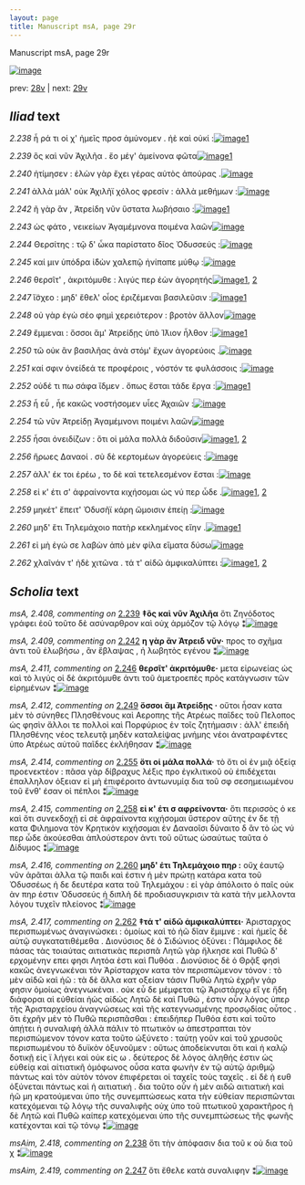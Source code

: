 ```yaml
---
layout: page
title: Manuscript msA, page 29r
---
```


Manuscript msA, page 29r

[![image](http://www.homermultitext.org/iipsrv?OBJ=IIP,1.0&FIF=/project/homer/pyramidal/deepzoom/hmt/vaimg/2017a/VA029RN_0030.tif&WID=100&CVT=JPEG)](http://www.homermultitext.org/ict2/?urn=urn:cite2:hmt:vaimg.2017a:VA029RN_0030)

prev:  [28v](../28v/) | next:  [29v](../29v/)

## *Iliad* text

*2.238* <a id="2.238"/> ἦ ρά τι οἱ χ' ἠμεῖς προσ ἀμύνομεν . ἠὲ καὶ οὐκί :[![image](http://www.homermultitext.org/iipsrv?OBJ=IIP,1.0&FIF=/project/homer/pyramidal/deepzoom/hmt/vaimg/2017a/VA029RN_0030.tif&RGN=0.156,0.2006,0.379,0.024&WID=1000&CVT=JPEG)](http://www.homermultitext.org/ict2/?urn=urn:cite2:hmt:vaimg.2017a:VA029RN_0030@0.156,0.2006,0.379,0.024)[1](#msAim_2.418)

*2.239* <a id="2.239"/> ὃς καὶ νῦν Ἀχιλῆα . ἕο 					μέγ' ἀμείνονα φῶτα[![image](http://www.homermultitext.org/iipsrv?OBJ=IIP,1.0&FIF=/project/homer/pyramidal/deepzoom/hmt/vaimg/2017a/VA029RN_0030.tif&RGN=0.156,0.2239,0.379,0.024&WID=1000&CVT=JPEG)](http://www.homermultitext.org/ict2/?urn=urn:cite2:hmt:vaimg.2017a:VA029RN_0030@0.156,0.2239,0.379,0.024)[1](#msA_2.408)

*2.240* <a id="2.240"/> ἠτίμησεν : ἑλὼν γὰρ ἔχει γέρας αὐτὸς ἀπούρας .[![image](http://www.homermultitext.org/iipsrv?OBJ=IIP,1.0&FIF=/project/homer/pyramidal/deepzoom/hmt/vaimg/2017a/VA029RN_0030.tif&RGN=0.162,0.2419,0.379,0.024&WID=1000&CVT=JPEG)](http://www.homermultitext.org/ict2/?urn=urn:cite2:hmt:vaimg.2017a:VA029RN_0030@0.162,0.2419,0.379,0.024)

*2.241* <a id="2.241"/> ἀλλὰ μάλ' οὐκ Ἀχιλῆϊ 					χόλος φρεσίν : ἀλλὰ μεθήμων :[![image](http://www.homermultitext.org/iipsrv?OBJ=IIP,1.0&FIF=/project/homer/pyramidal/deepzoom/hmt/vaimg/2017a/VA029RN_0030.tif&RGN=0.163,0.26,0.394,0.024&WID=1000&CVT=JPEG)](http://www.homermultitext.org/ict2/?urn=urn:cite2:hmt:vaimg.2017a:VA029RN_0030@0.163,0.26,0.394,0.024)

*2.242* <a id="2.242"/> ῆ γὰρ ἂν , Ἀτρείδη νῦν 					ὕστατα λωβήσαιο :[![image](http://www.homermultitext.org/iipsrv?OBJ=IIP,1.0&FIF=/project/homer/pyramidal/deepzoom/hmt/vaimg/2017a/VA029RN_0030.tif&RGN=0.16,0.2795,0.394,0.024&WID=1000&CVT=JPEG)](http://www.homermultitext.org/ict2/?urn=urn:cite2:hmt:vaimg.2017a:VA029RN_0030@0.16,0.2795,0.394,0.024)[1](#msA_2.409)

*2.243* <a id="2.243"/> ὡς φάτο , νεικείων Ἀγαμέμνονα ποιμένα λαῶν[![image](http://www.homermultitext.org/iipsrv?OBJ=IIP,1.0&FIF=/project/homer/pyramidal/deepzoom/hmt/vaimg/2017a/VA029RN_0030.tif&RGN=0.16,0.2975,0.394,0.024&WID=1000&CVT=JPEG)](http://www.homermultitext.org/ict2/?urn=urn:cite2:hmt:vaimg.2017a:VA029RN_0030@0.16,0.2975,0.394,0.024)

*2.244* <a id="2.244"/> Θερσίτης : τῷ δ' ὦκα 					παρίστατο δῖος Ὀδυσσεύς :[![image](http://www.homermultitext.org/iipsrv?OBJ=IIP,1.0&FIF=/project/homer/pyramidal/deepzoom/hmt/vaimg/2017a/VA029RN_0030.tif&RGN=0.162,0.3186,0.394,0.024&WID=1000&CVT=JPEG)](http://www.homermultitext.org/ict2/?urn=urn:cite2:hmt:vaimg.2017a:VA029RN_0030@0.162,0.3186,0.394,0.024)

*2.245* <a id="2.245"/> καί μιν ὑπόδρα ἰ̈δὼν χαλεπῷ ἠνίπαπε μύθῳ :[![image](http://www.homermultitext.org/iipsrv?OBJ=IIP,1.0&FIF=/project/homer/pyramidal/deepzoom/hmt/vaimg/2017a/VA029RN_0030.tif&RGN=0.164,0.3366,0.394,0.024&WID=1000&CVT=JPEG)](http://www.homermultitext.org/ict2/?urn=urn:cite2:hmt:vaimg.2017a:VA029RN_0030@0.164,0.3366,0.394,0.024)

*2.246* <a id="2.246"/> θερσῖτ' , ἀκριτόμυθε : 					λιγύς περ ἐὼν ἀγορητής[![image](http://www.homermultitext.org/iipsrv?OBJ=IIP,1.0&FIF=/project/homer/pyramidal/deepzoom/hmt/vaimg/2017a/VA029RN_0030.tif&RGN=0.16,0.3561,0.394,0.024&WID=1000&CVT=JPEG)](http://www.homermultitext.org/ict2/?urn=urn:cite2:hmt:vaimg.2017a:VA029RN_0030@0.16,0.3561,0.394,0.024)[1](#msAil_2.423), [2](#msA_2.411)

*2.247* <a id="2.247"/> ἴ̈σχεο : μηδ' ἔθελ' οἶος ἐριζέμεναι βασιλεῦσιν :[![image](http://www.homermultitext.org/iipsrv?OBJ=IIP,1.0&FIF=/project/homer/pyramidal/deepzoom/hmt/vaimg/2017a/VA029RN_0030.tif&RGN=0.147,0.3749,0.394,0.024&WID=1000&CVT=JPEG)](http://www.homermultitext.org/ict2/?urn=urn:cite2:hmt:vaimg.2017a:VA029RN_0030@0.147,0.3749,0.394,0.024)[1](#msAim_2.419)

*2.248* <a id="2.248"/> οὐ γὰρ ἐγὼ σέο φημὶ χερειότερον : βροτὸν ἄλλον[![image](http://www.homermultitext.org/iipsrv?OBJ=IIP,1.0&FIF=/project/homer/pyramidal/deepzoom/hmt/vaimg/2017a/VA029RN_0030.tif&RGN=0.147,0.3944,0.394,0.024&WID=1000&CVT=JPEG)](http://www.homermultitext.org/ict2/?urn=urn:cite2:hmt:vaimg.2017a:VA029RN_0030@0.147,0.3944,0.394,0.024)

*2.249* <a id="2.249"/> ἔμμεναι : ὅσσοι ἅμ' Ἀτρείδῃς ὑπὸ Ί̈λιον ἦλθον :[![image](http://www.homermultitext.org/iipsrv?OBJ=IIP,1.0&FIF=/project/homer/pyramidal/deepzoom/hmt/vaimg/2017a/VA029RN_0030.tif&RGN=0.148,0.4132,0.394,0.024&WID=1000&CVT=JPEG)](http://www.homermultitext.org/ict2/?urn=urn:cite2:hmt:vaimg.2017a:VA029RN_0030@0.148,0.4132,0.394,0.024)[1](#msA_2.412)

*2.250* <a id="2.250"/> τῶ οὐκ ἂν βασιλῆας ἀνὰ στόμ' ἔχων ἀγορεύοις .[![image](http://www.homermultitext.org/iipsrv?OBJ=IIP,1.0&FIF=/project/homer/pyramidal/deepzoom/hmt/vaimg/2017a/VA029RN_0030.tif&RGN=0.148,0.432,0.394,0.024&WID=1000&CVT=JPEG)](http://www.homermultitext.org/ict2/?urn=urn:cite2:hmt:vaimg.2017a:VA029RN_0030@0.148,0.432,0.394,0.024)

*2.251* <a id="2.251"/> καί σφιν ὀνείδεά τε προφέροις , νόστόν τε φυλάσσοις :[![image](http://www.homermultitext.org/iipsrv?OBJ=IIP,1.0&FIF=/project/homer/pyramidal/deepzoom/hmt/vaimg/2017a/VA029RN_0030.tif&RGN=0.148,0.453,0.394,0.024&WID=1000&CVT=JPEG)](http://www.homermultitext.org/ict2/?urn=urn:cite2:hmt:vaimg.2017a:VA029RN_0030@0.148,0.453,0.394,0.024)

*2.252* <a id="2.252"/> οὐδέ τι πω σάφα ἴδμεν . ὅπως ἔσται τάδε ἔργα :[![image](http://www.homermultitext.org/iipsrv?OBJ=IIP,1.0&FIF=/project/homer/pyramidal/deepzoom/hmt/vaimg/2017a/VA029RN_0030.tif&RGN=0.144,0.4733,0.394,0.024&WID=1000&CVT=JPEG)](http://www.homermultitext.org/ict2/?urn=urn:cite2:hmt:vaimg.2017a:VA029RN_0030@0.144,0.4733,0.394,0.024)[1](#msA_2.413)

*2.253* <a id="2.253"/> ἦ εὖ , ἦε κακῶς νοστήσομεν υἷες Ἀχαιῶν :[![image](http://www.homermultitext.org/iipsrv?OBJ=IIP,1.0&FIF=/project/homer/pyramidal/deepzoom/hmt/vaimg/2017a/VA029RN_0030.tif&RGN=0.146,0.4914,0.394,0.024&WID=1000&CVT=JPEG)](http://www.homermultitext.org/ict2/?urn=urn:cite2:hmt:vaimg.2017a:VA029RN_0030@0.146,0.4914,0.394,0.024)

*2.254* <a id="2.254"/> τῶ νῦν Ἀτρείδῃ 						Ἀγαμέμνονι ποιμένι λαῶν[![image](http://www.homermultitext.org/iipsrv?OBJ=IIP,1.0&FIF=/project/homer/pyramidal/deepzoom/hmt/vaimg/2017a/VA029RN_0030.tif&RGN=0.146,0.5116,0.394,0.024&WID=1000&CVT=JPEG)](http://www.homermultitext.org/ict2/?urn=urn:cite2:hmt:vaimg.2017a:VA029RN_0030@0.146,0.5116,0.394,0.024)

*2.255* <a id="2.255"/> ἧσαι ὀνειδίζων : ὅτι οἱ μάλα πολλὰ διδοῦσιν[![image](http://www.homermultitext.org/iipsrv?OBJ=IIP,1.0&FIF=/project/homer/pyramidal/deepzoom/hmt/vaimg/2017a/VA029RN_0030.tif&RGN=0.146,0.5282,0.394,0.024&WID=1000&CVT=JPEG)](http://www.homermultitext.org/ict2/?urn=urn:cite2:hmt:vaimg.2017a:VA029RN_0030@0.146,0.5282,0.394,0.024)[1](#msA_2.414), [2](#msAim_2.420)

*2.256* <a id="2.256"/> ἥρωες Δαναοί . σὺ δὲ 					κερτομέων ἀγορεύεις :[![image](http://www.homermultitext.org/iipsrv?OBJ=IIP,1.0&FIF=/project/homer/pyramidal/deepzoom/hmt/vaimg/2017a/VA029RN_0030.tif&RGN=0.146,0.5477,0.394,0.024&WID=1000&CVT=JPEG)](http://www.homermultitext.org/ict2/?urn=urn:cite2:hmt:vaimg.2017a:VA029RN_0030@0.146,0.5477,0.394,0.024)

*2.257* <a id="2.257"/> ἀλλ' έκ τοι ἐρέω , το δὲ καὶ τετελεσμένον ἔσται :[![image](http://www.homermultitext.org/iipsrv?OBJ=IIP,1.0&FIF=/project/homer/pyramidal/deepzoom/hmt/vaimg/2017a/VA029RN_0030.tif&RGN=0.146,0.565,0.394,0.024&WID=1000&CVT=JPEG)](http://www.homermultitext.org/ict2/?urn=urn:cite2:hmt:vaimg.2017a:VA029RN_0030@0.146,0.565,0.394,0.024)

*2.258* <a id="2.258"/> εἰ κ' έτι σ' ἀφραίνοντα κιχήσομαι ὡς νύ περ ὧδε .[![image](http://www.homermultitext.org/iipsrv?OBJ=IIP,1.0&FIF=/project/homer/pyramidal/deepzoom/hmt/vaimg/2017a/VA029RN_0030.tif&RGN=0.146,0.5853,0.394,0.024&WID=1000&CVT=JPEG)](http://www.homermultitext.org/ict2/?urn=urn:cite2:hmt:vaimg.2017a:VA029RN_0030@0.146,0.5853,0.394,0.024)[1](#msA_2.415), [2](#msAim_2.421)

*2.259* <a id="2.259"/> μηκέτ' ἔπειτ' Ὀδυσῆϊ 					κάρη ὤμοισιν ἐπείῃ :[![image](http://www.homermultitext.org/iipsrv?OBJ=IIP,1.0&FIF=/project/homer/pyramidal/deepzoom/hmt/vaimg/2017a/VA029RN_0030.tif&RGN=0.145,0.6026,0.394,0.024&WID=1000&CVT=JPEG)](http://www.homermultitext.org/ict2/?urn=urn:cite2:hmt:vaimg.2017a:VA029RN_0030@0.145,0.6026,0.394,0.024)

*2.260* <a id="2.260"/> μηδ' ἔτι Τηλεμάχοιο 					πατὴρ κεκλημένος εἴην .[![image](http://www.homermultitext.org/iipsrv?OBJ=IIP,1.0&FIF=/project/homer/pyramidal/deepzoom/hmt/vaimg/2017a/VA029RN_0030.tif&RGN=0.145,0.6236,0.394,0.024&WID=1000&CVT=JPEG)](http://www.homermultitext.org/ict2/?urn=urn:cite2:hmt:vaimg.2017a:VA029RN_0030@0.145,0.6236,0.394,0.024)[1](#msA_2.416)

*2.261* <a id="2.261"/> εἰ μὴ ἐγώ σε λαβὼν ἀπὸ μὲν φίλα εἵματα δύσω[![image](http://www.homermultitext.org/iipsrv?OBJ=IIP,1.0&FIF=/project/homer/pyramidal/deepzoom/hmt/vaimg/2017a/VA029RN_0030.tif&RGN=0.145,0.6431,0.394,0.024&WID=1000&CVT=JPEG)](http://www.homermultitext.org/ict2/?urn=urn:cite2:hmt:vaimg.2017a:VA029RN_0030@0.145,0.6431,0.394,0.024)

*2.262* <a id="2.262"/> χλαῖνάν τ' ἠδὲ χιτῶνα . τά τ' αἰδῶ ἀμφικαλύπτει :[![image](http://www.homermultitext.org/iipsrv?OBJ=IIP,1.0&FIF=/project/homer/pyramidal/deepzoom/hmt/vaimg/2017a/VA029RN_0030.tif&RGN=0.145,0.6627,0.394,0.024&WID=1000&CVT=JPEG)](http://www.homermultitext.org/ict2/?urn=urn:cite2:hmt:vaimg.2017a:VA029RN_0030@0.145,0.6627,0.394,0.024)[1](#msAim_2.422), [2](#msA_2.417)

## *Scholia* text

*msA, 2.408, commenting on* [2.239](#2.239)  <a id="msA_2.408"/> **‡ὃς καὶ νῦν Ἀχιλῆα** ὅτι Ζηνόδοτος γράφει ἑοῦ τοῦτο δὲ ασύναρθρον καὶ οὐχ ἁρμόζον τῷ λόγῳ ⁑[![image](http://www.homermultitext.org/iipsrv?OBJ=IIP,1.0&FIF=/project/homer/pyramidal/deepzoom/hmt/vaimg/2017a/VA029RN_0030.tif&RGN=0.1533,0.0924,0.4517,0.0185&WID=1000&CVT=JPEG)](http://www.homermultitext.org/ict2/?urn=urn:cite2:hmt:vaimg.2017a:VA029RN_0030@0.1533,0.0924,0.4517,0.0185)

*msA, 2.409, commenting on* [2.242](#2.242)  <a id="msA_2.409"/> **η γὰρ ἂν Ἀτρειδ νῦν·** προς το σχῆμα ἀντι τοῦ ἐλωβήσω , ἂν ἔβλαψας , ἠ λωβητὸς εγένου ⁑[![image](http://www.homermultitext.org/iipsrv?OBJ=IIP,1.0&FIF=/project/homer/pyramidal/deepzoom/hmt/vaimg/2017a/VA029RN_0030.tif&RGN=0.175,0.0961,0.5953,0.0255&WID=1000&CVT=JPEG)](http://www.homermultitext.org/ict2/?urn=urn:cite2:hmt:vaimg.2017a:VA029RN_0030@0.175,0.0961,0.5953,0.0255)

*msA, 2.411, commenting on* [2.246](#2.246)  <a id="msA_2.411"/> **θερσῖτ' ἀκριτόμυθε·** μετα εἰρωνείας ὡς καὶ τὸ λιγύς οἱ δὲ ἀκριτόμυθε ἀντι τοῦ ἀμετροεπὲς πρὸς κατάγνωσιν τῶν εἰρημένων ⁑[![image](http://www.homermultitext.org/iipsrv?OBJ=IIP,1.0&FIF=/project/homer/pyramidal/deepzoom/hmt/vaimg/2017a/VA029RN_0030.tif&RGN=0.1693,0.1214,0.595,0.0233&WID=1000&CVT=JPEG)](http://www.homermultitext.org/ict2/?urn=urn:cite2:hmt:vaimg.2017a:VA029RN_0030@0.1693,0.1214,0.595,0.0233)

*msA, 2.412, commenting on* [2.249](#2.249)  <a id="msA_2.412"/> **ὅσσοι ἅμ Ἀτρείδῃς ·** οὔτοι ἦσαν κατα μὲν τὸ σύνηθες Πλησθένους καὶ Αεροπης τῆς Ατρέως παῖδες τοῦ Πελοπος ὡς φησὶν ἄλλοι τε πολλοὶ καὶ Πορφύριος ἐν τοῖς ζητήμασιν : ἀλλ' ἐπειδὴ Πλησθένης νέος τελευτᾷ μηδὲν καταλείψας μνήμης νέοι ἀνατραφέντες ὑπο Ατρέως αὐτοῦ παῖδες ἐκλήθησαν ⁑[![image](http://www.homermultitext.org/iipsrv?OBJ=IIP,1.0&FIF=/project/homer/pyramidal/deepzoom/hmt/vaimg/2017a/VA029RN_0030.tif&RGN=0.1723,0.1327,0.594,0.0436&WID=1000&CVT=JPEG)](http://www.homermultitext.org/ict2/?urn=urn:cite2:hmt:vaimg.2017a:VA029RN_0030@0.1723,0.1327,0.594,0.0436)

*msA, 2.414, commenting on* [2.255](#2.255)  <a id="msA_2.414"/> **ὅτι οἱ μάλα πολλά·** τὸ ὅτι οἱ ἐν μιᾷ ὀξείᾳ προενεκτέον : πᾶσα γὰρ δίβραχυς λέξις προ ἐγκλιτικοῦ οὐ ἐπιδέχεται ἐπαλληλον ὀξειαν εἰ μὴ ἐπιφέροιτο ἀντωνυμίᾳ δια τοῦ σφ σεσημειωμένου τοῦ ἔνθ' έσαν οἱ πέπλοι ⁑[![image](http://www.homermultitext.org/iipsrv?OBJ=IIP,1.0&FIF=/project/homer/pyramidal/deepzoom/hmt/vaimg/2017a/VA029RN_0030.tif&RGN=0.5583,0.2085,0.22,0.0618&WID=1000&CVT=JPEG)](http://www.homermultitext.org/ict2/?urn=urn:cite2:hmt:vaimg.2017a:VA029RN_0030@0.5583,0.2085,0.22,0.0618)

*msA, 2.415, commenting on* [2.258](#2.258)  <a id="msA_2.415"/> **εἰ κ' έτι σ αφρείνοντα·** ὅτι περισσὸς ὁ κε καὶ ὅτι συνεκδοχῇ εἰ σὲ ἀφραίνοντα κιχήσομαι ὕστερον αὔτης ἐν δε τῇ κατα Φιλημονα τὸν Κρητικὸν κιχήσομαι ἐν Δαναοῖσι δύναιτο δ ἂν τὸ ὡς νύ περ ὦδε ἀκούεσθαι ἁπλούστερον ἀντι τοῦ οὕτως ὡσαύτως ταῦτα ὁ Δίδυμος ⁑[![image](http://www.homermultitext.org/iipsrv?OBJ=IIP,1.0&FIF=/project/homer/pyramidal/deepzoom/hmt/vaimg/2017a/VA029RN_0030.tif&RGN=0.5607,0.2676,0.2267,0.0711&WID=1000&CVT=JPEG)](http://www.homermultitext.org/ict2/?urn=urn:cite2:hmt:vaimg.2017a:VA029RN_0030@0.5607,0.2676,0.2267,0.0711)

*msA, 2.416, commenting on* [2.260](#2.260)  <a id="msA_2.416"/> **μηδ' έτι Τηλεμάχοιο πηρ :** οὔχ ἑαυτῷ νῦν ἀρᾶται ἀλλα τῷ παιδι καὶ ἐστιν ἡ μὲν πρώτῃ κατάρα κατα τοῦ Ὀδυσσέως ἡ δε δευτέρα κατα τοῦ Τηλεμάχου : εἰ γὰρ ἀπόλοιτο ὁ παῖς οὐκ ὰν πηρ ἐστιν Ὀδυσσεύς ἡ διπλὴ δὲ προδιασυγκρισιν τὰ κατὰ τὴν μελλοντα λόγου τυχεῖν πλείονος ⁑[![image](http://www.homermultitext.org/iipsrv?OBJ=IIP,1.0&FIF=/project/homer/pyramidal/deepzoom/hmt/vaimg/2017a/VA029RN_0030.tif&RGN=0.5547,0.3372,0.234,0.0839&WID=1000&CVT=JPEG)](http://www.homermultitext.org/ict2/?urn=urn:cite2:hmt:vaimg.2017a:VA029RN_0030@0.5547,0.3372,0.234,0.0839)

*msA, 2.417, commenting on* [2.262](#2.262)  <a id="msA_2.417"/> **‡τά τ' αἰδῶ ἀμφικαλύπτει·** Ἀρισταρχος περισπωμένως ἀναγινώσκει : ὁμοίως καὶ τὸ ἠῶ δῖαν ἔμιμνε : καὶ ἡμεῖς δὲ αὐτῷ συγκατατιθέμεθα . Διονύσιος δὲ ὁ Σιδώνιος ὀξύνει : Πάμφιλος δὲ πάσας τὰς τοιαύτας αιτιατικὰς περισπᾶ Λητῶ γὰρ ἤλκησε καὶ Πυθῶ δ' ερχομένην επει φησι Λητόα ἐστι καὶ Πυθόα . Διονύσιος δὲ ὁ Θρᾷξ φησὶ κακῶς ἀνεγνωκέναι τὸν Ἀρίσταρχον κατα τὸν περισπώμενον τόνον : τὸ μὲν αἰδῶ καὶ ἠῶ : τὰ δὲ ἄλλα κατ οξείαν τάσιν Πυθώ Λητώ ἐχρῆν γάρ φησιν ὁμοίως ἀνεγνωκέναι . οὐκ εὖ δε μέμφεται τῷ Ἀριστάρχῳ εἴ γε ἤδη διάφοραι αἱ εὐθείαι ἠώς αἰδώς Λητῶ δὲ καὶ Πυθώ , ἐστιν οὖν λόγος ὑπερ τῆς Ἀρισταρχείου ἀναγνώσεως καὶ τῆς κατεγνωσμένης προσῳδίας οὗτος . ὅτι ἐχρῆν μὲν τὸ Πυθῶ περισπᾶσθαι : ἐπειδήπερ Πυθόα ἐστι καὶ τοῦτο ἀπῄτει ἡ συναλιφὴ ἀλλὰ πάλιν τὸ πτωτικὸν ω ἀπεστραπται τὸν περισπώμενον τόνον κατα τοῦτο ὠξύνετο : ταύτῃ γοῦν καὶ τοῦ χρυσοῦς περισπωμένου τὸ δυϊκὸν ὀξυνοῦμεν : οὕτως ἀποδείκνυται ὅτι καὶ ἡ καλῷ δοτικῇ εἰς ϊ λήγει καὶ οὐκ εἰς ω . δεύτερος δὲ λόγος ἀληθής ἐστιν ὡς εὐθείᾳ καὶ αἰτιατικῆ ὁμόφωνος οὖσα κατα φωνὴν ἐν τῷ αὐτῷ ἀριθμῷ πάντως καὶ τὸν αὐτὸν τόνον ἐπιφέρεται οἱ ταχεῖς τοὺς ταχεῖς . εἰ δὲ ἡ ευθ ὀξύνεται πάντως καὶ ἡ αιτιατική . δια τοῦτο οὖν ἡ μὲν αιδῶ αιτιατικὴ καὶ ἠῶ μη κρατούμεναι ὑπο τῆς συνεμπτώσεως κατα τὴν εὐθείαν περισπῶνται κατεχόμεναι τῷ λόγῳ τῆς συναλιφῆς οὐχ ὑπο τοῦ πτωτικοῦ χαρακτῆρος ἡ δὲ Λητῶ καὶ Πυθῶ καίπερ κατεχόμεναι ὑπο τῆς συνεμπτώσεως τῆς φωνῆς κατέχονται καὶ τῷ τόνῳ ⁑[![image](http://www.homermultitext.org/iipsrv?OBJ=IIP,1.0&FIF=/project/homer/pyramidal/deepzoom/hmt/vaimg/2017a/VA029RN_0030.tif&RGN=0.1397,0.6909,0.6217,0.1389&WID=1000&CVT=JPEG)](http://www.homermultitext.org/ict2/?urn=urn:cite2:hmt:vaimg.2017a:VA029RN_0030@0.1397,0.6909,0.6217,0.1389)

*msAim, 2.418, commenting on* [2.238](#2.238)  <a id="msAim_2.418"/> ὅτι τὴν ἀπόφασιν δια τοῦ κ οὐ δια τοῦ χ ⁑[![image](http://www.homermultitext.org/iipsrv?OBJ=IIP,1.0&FIF=/project/homer/pyramidal/deepzoom/hmt/vaimg/2017a/VA029RN_0030.tif&RGN=0.5153,0.1977,0.0473,0.0451&WID=1000&CVT=JPEG)](http://www.homermultitext.org/ict2/?urn=urn:cite2:hmt:vaimg.2017a:VA029RN_0030@0.5153,0.1977,0.0473,0.0451)

*msAim, 2.419, commenting on* [2.247](#2.247)  <a id="msAim_2.419"/> ὅτι ἔθελε κατὰ συναλιφην ⁑[![image](http://www.homermultitext.org/iipsrv?OBJ=IIP,1.0&FIF=/project/homer/pyramidal/deepzoom/hmt/vaimg/2017a/VA029RN_0030.tif&RGN=0.516,0.373,0.045,0.0413&WID=1000&CVT=JPEG)](http://www.homermultitext.org/ict2/?urn=urn:cite2:hmt:vaimg.2017a:VA029RN_0030@0.516,0.373,0.045,0.0413)
